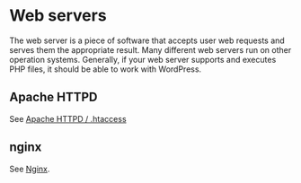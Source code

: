 # Web servers

The web server is a piece of software that accepts user web requests and serves them the appropriate result. Many different web servers run on other operation systems. Generally, if your web server supports and executes PHP files, it should be able to work with WordPress.

## Apache HTTPD

See [Apache HTTPD / .htaccess](https://developer.wordpress.org/advanced-administration/server/web-server/httpd/)

## nginx

See [Nginx](https://developer.wordpress.org/advanced-administration/server/web-server/nginx/).

